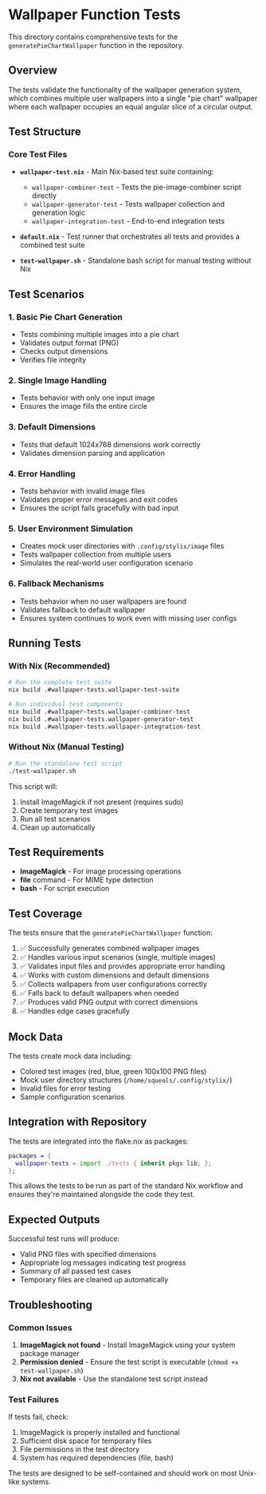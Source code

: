 # Wallpaper Function Tests

This directory contains comprehensive tests for the `generatePieChartWallpaper` function in the repository.

## Overview

The tests validate the functionality of the wallpaper generation system, which combines multiple user wallpapers into a single "pie chart" wallpaper where each wallpaper occupies an equal angular slice of a circular output.

## Test Structure

### Core Test Files

- **`wallpaper-test.nix`** - Main Nix-based test suite containing:
  - `wallpaper-combiner-test` - Tests the pie-image-combiner script directly
  - `wallpaper-generator-test` - Tests wallpaper collection and generation logic
  - `wallpaper-integration-test` - End-to-end integration tests

- **`default.nix`** - Test runner that orchestrates all tests and provides a combined test suite

- **`test-wallpaper.sh`** - Standalone bash script for manual testing without Nix

## Test Scenarios

### 1. Basic Pie Chart Generation
- Tests combining multiple images into a pie chart
- Validates output format (PNG)
- Checks output dimensions
- Verifies file integrity

### 2. Single Image Handling
- Tests behavior with only one input image
- Ensures the image fills the entire circle

### 3. Default Dimensions
- Tests that default 1024x768 dimensions work correctly
- Validates dimension parsing and application

### 4. Error Handling
- Tests behavior with invalid image files
- Validates proper error messages and exit codes
- Ensures the script fails gracefully with bad input

### 5. User Environment Simulation
- Creates mock user directories with `.config/stylix/image` files
- Tests wallpaper collection from multiple users
- Simulates the real-world user configuration scenario

### 6. Fallback Mechanisms
- Tests behavior when no user wallpapers are found
- Validates fallback to default wallpaper
- Ensures system continues to work even with missing user configs

## Running Tests

### With Nix (Recommended)

```bash
# Run the complete test suite
nix build .#wallpaper-tests.wallpaper-test-suite

# Run individual test components
nix build .#wallpaper-tests.wallpaper-combiner-test
nix build .#wallpaper-tests.wallpaper-generator-test
nix build .#wallpaper-tests.wallpaper-integration-test
```

### Without Nix (Manual Testing)

```bash
# Run the standalone test script
./test-wallpaper.sh
```

This script will:
1. Install ImageMagick if not present (requires sudo)
2. Create temporary test images
3. Run all test scenarios
4. Clean up automatically

## Test Requirements

- **ImageMagick** - For image processing operations
- **file** command - For MIME type detection
- **bash** - For script execution

## Test Coverage

The tests ensure that the `generatePieChartWallpaper` function:

1. ✅ Successfully generates combined wallpaper images
2. ✅ Handles various input scenarios (single, multiple images)
3. ✅ Validates input files and provides appropriate error handling
4. ✅ Works with custom dimensions and default dimensions
5. ✅ Collects wallpapers from user configurations correctly
6. ✅ Falls back to default wallpapers when needed
7. ✅ Produces valid PNG output with correct dimensions
8. ✅ Handles edge cases gracefully

## Mock Data

The tests create mock data including:
- Colored test images (red, blue, green 100x100 PNG files)
- Mock user directory structures (`/home/squeals/.config/stylix/`)
- Invalid files for error testing
- Sample configuration scenarios

## Integration with Repository

The tests are integrated into the flake.nix as packages:

```nix
packages = {
  wallpaper-tests = import ./tests { inherit pkgs lib; };
};
```

This allows the tests to be run as part of the standard Nix workflow and ensures they're maintained alongside the code they test.

## Expected Outputs

Successful test runs will produce:
- Valid PNG files with specified dimensions
- Appropriate log messages indicating test progress
- Summary of all passed test cases
- Temporary files are cleaned up automatically

## Troubleshooting

### Common Issues

1. **ImageMagick not found** - Install ImageMagick using your system package manager
2. **Permission denied** - Ensure the test script is executable (`chmod +x test-wallpaper.sh`)
3. **Nix not available** - Use the standalone test script instead

### Test Failures

If tests fail, check:
1. ImageMagick is properly installed and functional
2. Sufficient disk space for temporary files
3. File permissions in the test directory
4. System has required dependencies (file, bash)

The tests are designed to be self-contained and should work on most Unix-like systems.